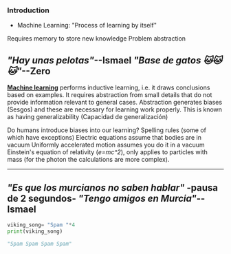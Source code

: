 ### Introduction
* Machine Learning: "Process of learning by itself"

Requires memory to store new knowledge
Problem abstraction

***"Hay unas pelotas"*--Ismael**
***"Base de gatos 🐱🐱🐱"*--Zero**
---
**<u>Machine learning</u>** performs inductive learning, i.e. it draws conclusions based on examples.
It requires abstraction from small details that do not provide information relevant to general cases.
Abstraction generates biases (Sesgos) and these are necessary for learning work properly. This is known as having generalizability
(Capacidad de generalización)

Do humans introduce biases into our learning?
Spelling rules (some of which have exceptions)
Electric equations assume that bodies are in vacuum
Uniformly accelerated motion assumes you do it in a vacuum
Einstein's equation of relativity (*e=mc^2*), only applies to particles
with mass (for the photon the calculations are more complex).

---
***"Es que los murcianos no saben hablar"* 
 -pausa de 2 segundos- 
*"Tengo amigos en Murcia"*--Ismael**
---
```python
viking_song= "Spam "*4
print(viking_song)

"Spam Spam Spam Spam"
```
